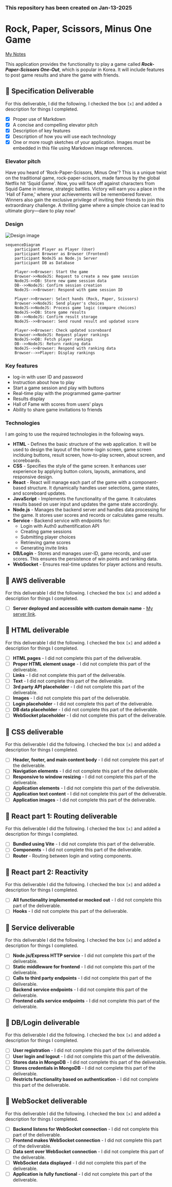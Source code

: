 ### This repository has been created on Jan-13-2025

# Rock, Paper, Scissors, Minus One Game

[My Notes](notes.md)

This application provides the functionality to play a game called ***Rock-Paper-Scissors One-Out***, which is popular in Korea. It will include features to post game results and share the game with friends.


## 🚀 Specification Deliverable

For this deliverable, I did the following. I checked the box `[x]` and added a description for things I completed.

- [x] Proper use of Markdown
- [x] A concise and compelling elevator pitch
- [x] Description of key features
- [x] Description of how you will use each technology
- [x] One or more rough sketches of your application. Images must be embedded in this file using Markdown image references.

### Elevator pitch

Have you heard of 'Rock-Paper-Scissors, Minus One'? This is a unique twist on the traditional game, rock-paper-scissors, made famous by the global Netflix hit 'Squid Game'. Now, you will face off against characters from Squid Game in intense, strategic battles. Victory will earn you a place in the 'Hall of Fame,' where your achievements will be remembered forever. Winners also gain the exclusive privilege of inviting their friends to join this extraordinary challenge. A thrilling game where a simple choice can lead to ultimate glory—dare to play now!

### Design

![Design image](cs260-minjoong-design.png)



```mermaid
sequenceDiagram
    participant Player as Player (User)
    participant Browser as Browser (Frontend)
    participant NodeJS as Node.js Server
    participant DB as Database

    Player->>Browser: Start the game
    Browser->>NodeJS: Request to create a new game session
    NodeJS->>DB: Store new game session data
    DB-->>NodeJS: Confirm session creation
    NodeJS-->>Browser: Respond with game session ID

    Player->>Browser: Select hands (Rock, Paper, Scissors)
    Browser->>NodeJS: Send player's choices
    NodeJS->>NodeJS: Process game logic (compare choices)
    NodeJS->>DB: Store game results
    DB-->>NodeJS: Confirm result storage
    NodeJS-->>Browser: Send round result and updated score

    Player->>Browser: Check updated scoreboard
    Browser->>NodeJS: Request player rankings
    NodeJS->>DB: Fetch player rankings
    DB-->>NodeJS: Return ranking data
    NodeJS-->>Browser: Respond with ranking data
    Browser-->>Player: Display rankings
```

### Key features

- log-in with user ID and password
- Instruction about how to play
- Start a game session and play with buttons
- Real-time play with the programmed game-partner
- Results display
- Hall of Fame with scores from users' plays
- Ability to share game invitations to friends

### Technologies

I am going to use the required technologies in the following ways.

- **HTML** - Defines the basic structure of the web application. It will be used to design the layout of the home-login screen, game screen inclduing buttons, result screen, how-to-play screen, about screen, and scoreboards.
- **CSS** - Specifies the style of the game screen. It enhances user experience by applying button colors, layouts, animations, and responsive design.
- **React** - React will manage each part of the game with a component-based structure. It dynamically handles user selections, game states, and scoreboard updates.
- **JavaScript** - Implements the functionality of the game. It calculates results based on user input and updates the game state accordingly.
- **Node.js** - Manages the backend server and handles data processing for the game. It stores user scores and records or calculates game results.
- **Service** - Backend service with endpoints for:
    - Login with Auth0 authentification API
    - Creating game sessions
    - Submitting player choices
    - Retrieving game scores
    - Generating invite links
- **DB/Login** - Stores and manages user-ID, game records, and user scores. This ensures the persistence of win points and ranking data.
- **WebSocket** - Ensures real-time updates for player actions and results.

## 🚀 AWS deliverable

For this deliverable I did the following. I checked the box `[x]` and added a description for things I completed.

- [ ] **Server deployed and accessible with custom domain name** - [My server link](https://yourdomainnamehere.click).

## 🚀 HTML deliverable

For this deliverable I did the following. I checked the box `[x]` and added a description for things I completed.

- [ ] **HTML pages** - I did not complete this part of the deliverable.
- [ ] **Proper HTML element usage** - I did not complete this part of the deliverable.
- [ ] **Links** - I did not complete this part of the deliverable.
- [ ] **Text** - I did not complete this part of the deliverable.
- [ ] **3rd party API placeholder** - I did not complete this part of the deliverable.
- [ ] **Images** - I did not complete this part of the deliverable.
- [ ] **Login placeholder** - I did not complete this part of the deliverable.
- [ ] **DB data placeholder** - I did not complete this part of the deliverable.
- [ ] **WebSocket placeholder** - I did not complete this part of the deliverable.

## 🚀 CSS deliverable

For this deliverable I did the following. I checked the box `[x]` and added a description for things I completed.

- [ ] **Header, footer, and main content body** - I did not complete this part of the deliverable.
- [ ] **Navigation elements** - I did not complete this part of the deliverable.
- [ ] **Responsive to window resizing** - I did not complete this part of the deliverable.
- [ ] **Application elements** - I did not complete this part of the deliverable.
- [ ] **Application text content** - I did not complete this part of the deliverable.
- [ ] **Application images** - I did not complete this part of the deliverable.

## 🚀 React part 1: Routing deliverable

For this deliverable I did the following. I checked the box `[x]` and added a description for things I completed.

- [ ] **Bundled using Vite** - I did not complete this part of the deliverable.
- [ ] **Components** - I did not complete this part of the deliverable.
- [ ] **Router** - Routing between login and voting components.

## 🚀 React part 2: Reactivity

For this deliverable I did the following. I checked the box `[x]` and added a description for things I completed.

- [ ] **All functionality implemented or mocked out** - I did not complete this part of the deliverable.
- [ ] **Hooks** - I did not complete this part of the deliverable.

## 🚀 Service deliverable

For this deliverable I did the following. I checked the box `[x]` and added a description for things I completed.

- [ ] **Node.js/Express HTTP service** - I did not complete this part of the deliverable.
- [ ] **Static middleware for frontend** - I did not complete this part of the deliverable.
- [ ] **Calls to third party endpoints** - I did not complete this part of the deliverable.
- [ ] **Backend service endpoints** - I did not complete this part of the deliverable.
- [ ] **Frontend calls service endpoints** - I did not complete this part of the deliverable.

## 🚀 DB/Login deliverable

For this deliverable I did the following. I checked the box `[x]` and added a description for things I completed.

- [ ] **User registration** - I did not complete this part of the deliverable.
- [ ] **User login and logout** - I did not complete this part of the deliverable.
- [ ] **Stores data in MongoDB** - I did not complete this part of the deliverable.
- [ ] **Stores credentials in MongoDB** - I did not complete this part of the deliverable.
- [ ] **Restricts functionality based on authentication** - I did not complete this part of the deliverable.

## 🚀 WebSocket deliverable

For this deliverable I did the following. I checked the box `[x]` and added a description for things I completed.

- [ ] **Backend listens for WebSocket connection** - I did not complete this part of the deliverable.
- [ ] **Frontend makes WebSocket connection** - I did not complete this part of the deliverable.
- [ ] **Data sent over WebSocket connection** - I did not complete this part of the deliverable.
- [ ] **WebSocket data displayed** - I did not complete this part of the deliverable.
- [ ] **Application is fully functional** - I did not complete this part of the deliverable.
